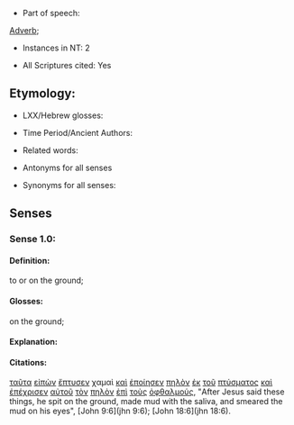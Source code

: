 * Part of speech: 

[Adverb](http://ugg.readthedocs.io/en/latest/adverb.html); 

* Instances in NT: 2

* All Scriptures cited: Yes

## Etymology: 

* LXX/Hebrew glosses: 

* Time Period/Ancient Authors: 

* Related words: 

* Antonyms for all senses

* Synonyms for all senses: 

## Senses 

### Sense 1.0: 

#### Definition: 

to or on the ground;

#### Glosses: 

on the ground;

#### Explanation: 

#### Citations: 

[ταῦτα](../G37780/01.md) [εἰπὼν](../G30040/01.md) [ἔπτυσεν](../G44290/01.md) χαμαὶ [καὶ](../G25320/01.md) [ἐποίησεν](../G41600/01.md) [πηλὸν](../G40810/01.md) [ἐκ](../G15370/01.md) [τοῦ](../G35880/01.md) [πτύσματος](../G44270/01.md) [καὶ](../G25320/01.md) [ἐπέχρισεν](../G20250/01.md) [αὐτοῦ](../G08460/01.md) [τὸν](../G35880/01.md) [πηλὸν](../G40810/01.md) [ἐπὶ](../G19090/01.md) [τοὺς](../G35880/01.md) [ὀφθαλμούς](../G37880/01.md), "After Jesus said these things, he spit on the ground, made mud with the saliva, and smeared the mud on his eyes", [John 9:6](jhn 9:6); [John 18:6](jhn 18:6).  
